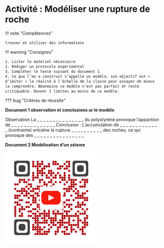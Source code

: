 # Activité : Modéliser une rupture de roche

!!! note "Compétences"

    trouver et utiliser des informations 

!!! warning "Consignes"

    1. Lister le matériel nécessaire
    2. Rédiger un protocole expérimental
    3. Compléter le texte suivant du document 1
    4. Ce que l’on a construit s’appelle un modèle, son objectif est « d’imiter » la réalité à l’échelle de la classe pour essayer de mieux la comprendre. Néanmoins ce modèle n’est pas parfait et reste critiquable. Donner 2 limites au moins de ce modèle.

??? bug "Critères de réussite"


**Document 1 observation et conclusions ur le modèle**

Observation
La _ _ _ _ _ _ _ _ _ _ _ _ _ _ _ du polystyrène provoque l’apparition de _ _ _ _ _ _ _ _ _ _ _ _
_ _
Conclusion :
L’accumulation de _ _ _ _ _ _ _ _ _ _ _ _ _ (contrainte) entraîne la rupture _ _ _ _ _ _ _ _ _
_ des roches, ce qui provoque des _ _ _ _ _ _ _ _ _ _ _ _ _ _ _ _




**Document 2 Modélisation d’un séisme**

[![](pictures/qrcodeModelSeisme.png)](https://www.youtube.com/watch?v=4dDM9FqJH50)





